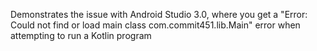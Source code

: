 Demonstrates the issue with Android Studio 3.0, where you get a "Error: Could not find or load main class com.commit451.lib.Main" error when attempting to run a Kotlin program